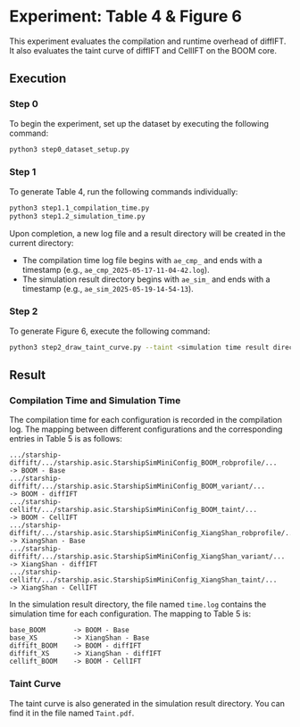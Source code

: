 # Experiment: Table 4 & Figure 6

This experiment evaluates the compilation and runtime overhead of diffIFT.
It also evaluates the taint curve of diffIFT and CellIFT on the BOOM core.

## Execution

### Step 0

To begin the experiment, set up the dataset by executing the following command:

```bash
python3 step0_dataset_setup.py
```

### Step 1

To generate Table 4, run the following commands individually:

```bash
python3 step1.1_compilation_time.py
python3 step1.2_simulation_time.py
```

Upon completion, a new log file and a result directory will be created in the current directory:

- The compilation time log file begins with `ae_cmp_` and ends with a timestamp (e.g., `ae_cmp_2025-05-17-11-04-42.log`).
- The simulation result directory begins with `ae_sim_` and ends with a timestamp (e.g., `ae_sim_2025-05-19-14-54-13`).

### Step 2

To generate Figure 6, execute the following command:

```bash
python3 step2_draw_taint_curve.py --taint <simulation time result directory>
```

## Result

### Compilation Time and Simulation Time

The compilation time for each configuration is recorded in the compilation log.
The mapping between different configurations and the corresponding entries in Table 5 is as follows:

```plaintext
.../starship-diffift/.../starship.asic.StarshipSimMiniConfig_BOOM_robprofile/...        -> BOOM - Base
.../starship-diffift/.../starship.asic.StarshipSimMiniConfig_BOOM_variant/...           -> BOOM - diffIFT
.../starship-cellift/.../starship.asic.StarshipSimMiniConfig_BOOM_taint/...             -> BOOM - CellIFT
.../starship-diffift/.../starship.asic.StarshipSimMiniConfig_XiangShan_robprofile/...   -> XiangShan - Base
.../starship-diffift/.../starship.asic.StarshipSimMiniConfig_XiangShan_variant/...      -> XiangShan - diffIFT
.../starship-cellift/.../starship.asic.StarshipSimMiniConfig_XiangShan_taint/...        -> XiangShan - CellIFT
```

In the simulation result directory, the file named `time.log` contains the simulation time for each configuration. The mapping to Table 5 is:

```plaintext
base_BOOM       -> BOOM - Base
base_XS         -> XiangShan - Base
diffift_BOOM    -> BOOM - diffIFT
diffift_XS      -> XiangShan - diffIFT
cellift_BOOM    -> BOOM - CellIFT
```

### Taint Curve

The taint curve is also generated in the simulation result directory. You can find it in the file named `Taint.pdf`.